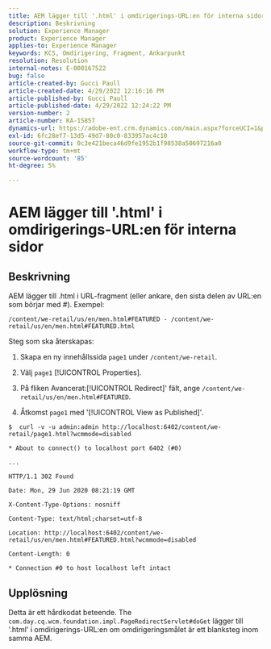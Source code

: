```yaml
---
title: AEM lägger till '.html' i omdirigerings-URL:en för interna sidor
description: Beskrivning
solution: Experience Manager
product: Experience Manager
applies-to: Experience Manager
keywords: KCS, Omdirigering, Fragment, Ankarpunkt
resolution: Resolution
internal-notes: E-000167522
bug: false
article-created-by: Gucci Paull
article-created-date: 4/29/2022 12:16:16 PM
article-published-by: Gucci Paull
article-published-date: 4/29/2022 12:24:22 PM
version-number: 2
article-number: KA-15857
dynamics-url: https://adobe-ent.crm.dynamics.com/main.aspx?forceUCI=1&pagetype=entityrecord&etn=knowledgearticle&id=177aa027-b6c7-ec11-a7b6-0022480a10ee
exl-id: 6fc28ef7-13d5-49d7-80c0-833957ac4c10
source-git-commit: 0c3e421beca46d9fe1952b1f98538a50697216a0
workflow-type: tm+mt
source-wordcount: '85'
ht-degree: 5%

---
```


# AEM lägger till &#39;.html&#39; i omdirigerings-URL:en för interna sidor

## Beskrivning



AEM lägger till .html i URL-fragment (eller ankare, den sista delen av URL:en som börjar med #). Exempel:



```
/content/we-retail/us/en/men.html#FEATURED - /content/we-retail/us/en/men.html#FEATURED.html
```

Steg som ska återskapas:




1. Skapa en ny innehållssida `page1` under `/content/we-retail`.




2. Välj `page1`  [!UICONTROL Properties].



3. På fliken Avancerat:[!UICONTROL Redirect]&#39; fält, ange `/content/we-retail/us/en/men.html#FEATURED`.



4. Åtkomst `page1` med &#39;[!UICONTROL View as Published]&#39;.



```
$  curl -v -u admin:admin http://localhost:6402/content/we-retail/page1.html?wcmmode=disabled
```


```
* About to connect() to localhost port 6402 (#0)
```



```
...
```



```
HTTP/1.1 302 Found
```



```
Date: Mon, 29 Jun 2020 08:21:19 GMT
```



```
X-Content-Type-Options: nosniff
```



```
Content-Type: text/html;charset=utf-8
```



```
Location: http://localhost:6402/content/we-retail/us/en/men.html#FEATURED.html?wcmmode=disabled
```



```
Content-Length: 0
```



```
* Connection #0 to host localhost left intact
```



## Upplösning



Detta är ett hårdkodat beteende. The `com.day.cq.wcm.foundation.impl.PageRedirectServlet#doGet` lägger till &#39;.html&#39; i omdirigerings-URL:en om omdirigeringsmålet är ett blanksteg inom samma AEM.
